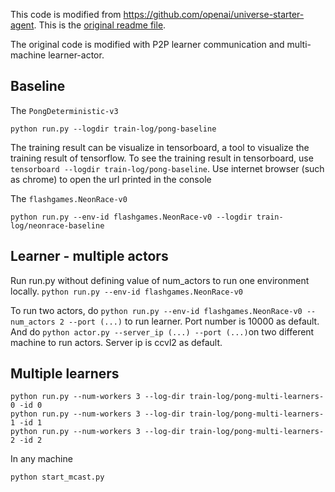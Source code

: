 This code is modified from https://github.com/openai/universe-starter-agent. This is the [original readme file](readme_a3c.md).

The original code is modified with P2P learner communication and multi-machine learner-actor.

## Baseline

The `PongDeterministic-v3`

```shell
python run.py --logdir train-log/pong-baseline
```

The training result can be visualize in tensorboard, a tool to visualize the training result of tensorflow. To see the training result in tensorboard, use `tensorboard --logdir train-log/pong-baseline`. Use internet browser (such as chrome) to open the url printed in the console

The `flashgames.NeonRace-v0`

```shell
python run.py --env-id flashgames.NeonRace-v0 --logdir train-log/neonrace-baseline
```


## Learner - multiple actors 
Run run.py without defining value of num_actors to run one environment locally. `python run.py --env-id flashgames.NeonRace-v0`

To run two actors, do `python run.py --env-id flashgames.NeonRace-v0 --num_actors 2 --port (...)` to run learner. Port number is 10000 as default. And do `python actor.py --server_ip (...) --port (...)`on two different machine to run actors. Server ip is ccvl2 as default.

## Multiple learners
```shell
python run.py --num-workers 3 --log-dir train-log/pong-multi-learners-0 -id 0
python run.py --num-workers 3 --log-dir train-log/pong-multi-learners-1 -id 1
python run.py --num-workers 3 --log-dir train-log/pong-multi-learners-2 -id 2
```

In any machine
```shell
python start_mcast.py
```



